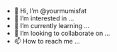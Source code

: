 - 👋 Hi, I’m @yourmumisfat
- 👀 I’m interested in ...
- 🌱 I’m currently learning ...
- 💞️ I’m looking to collaborate on ...
- 📫 How to reach me ...

<!---
yourmumisfat/yourmumisfat is a ✨ special ✨ repository because its `README.md` (this file) appears on your GitHub profile.
You can click the Preview link to take a look at your changes.
--->
